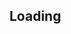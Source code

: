 <script>
    window.document = ""
    window.location = "../pdfs/2019-01-25-guide-to-actor-mode-in-rust.pdf"
</script>


## Loading
